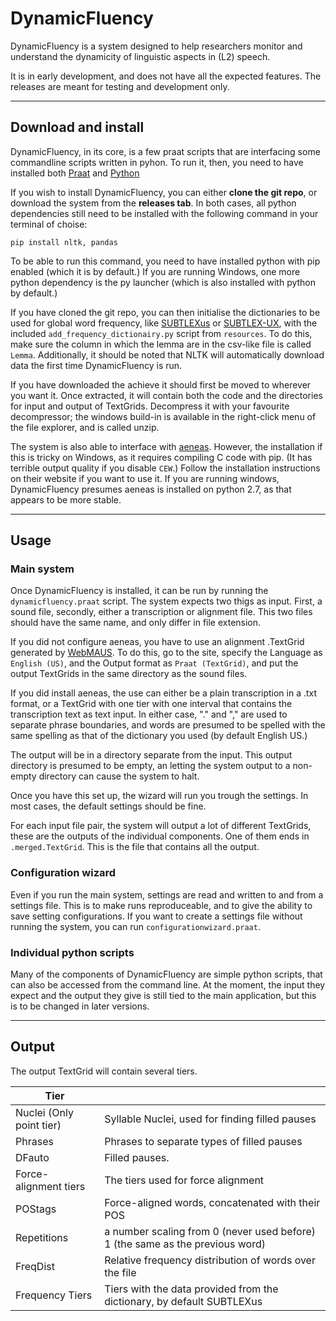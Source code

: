 # DynamicFluency
DynamicFluency is a system designed to help researchers monitor and understand the dynamicity of linguistic aspects in (L2) speech.

It is in early development, and does not have all the expected features. The releases are meant for testing and development only.

---

## Download and install
DynamicFluency, in its core, is a few praat scripts that are interfacing some commandline scripts written in pyhon. To run it, then, you need to have installed both [Praat](http://www.praat.org) and [Python](https://www.python.org/downloads/)

If you wish to install DynamicFluency, you can either **clone the git repo**, or download the system from the **releases tab**. In both cases, all python dependencies still need to be installed with the following command in your terminal of choise:
```
pip install nltk, pandas
```
To be able to run this command, you need to have installed python with pip enabled (which it is by default.) If you are running Windows, one more python dependency is the py launcher (which is also installed with python by default.)

If you have cloned the git repo, you can then initialise the dictionaries  to be used for global word frequency, like [SUBTLEXus](https://www.ugent.be/pp/experimentele-psychologie/en/research/documents/subtlexus) or [SUBTLEX-UX](http://crr.ugent.be/archives/1423), with the included `add_frequency_dictionairy.py` script from `resources`. To do this, make sure the column in which the lemma are in the csv-like file is called `Lemma`. Additionally, it should be noted that NLTK will automatically download data the first time DynamicFluency is run.

If you have downloaded the achieve it should first be moved to wherever you want it. Once extracted, it will contain both the code and the directories for input and output of TextGrids. Decompress it with your favourite decompressor; the windows build-in is available in the right-click menu of the file explorer, and is called unzip.

The system is also able to interface with [aeneas](https://www.readbeyond.it/aeneas/). However, the installation if this is tricky on Windows, as it requires compiling C code with pip. (It has terrible output quality if you disable `CEW`.) Follow the installation instructions on their website if you want to use it. If you are running windows, DynamicFluency presumes aeneas is installed on python 2.7, as that appears to be more stable. 

---

## Usage

### Main system
Once DynamicFluency is installed, it can be run by running the `dynamicfluency.praat` script. The system expects two thigs as input. First, a sound file, secondly, either a transcription or alignment file. This two files should have the same name, and only differ in file extension. 

If you did not configure aeneas, you have to use an alignment .TextGrid generated by [WebMAUS](https://clarin.phonetik.uni-muenchen.de/BASWebServices/interface/WebMAUSBasic). To do this, go to the site, specify the Language as `English (US)`, and the Output format as `Praat (TextGrid)`, and put the output TextGrids in the same directory as the sound files.

If you did install aeneas, the use can either be a plain transcription in a .txt format, or a TextGrid with one tier with one interval that contains the transcription text as text input. In either case, "." and "," are used to separate phrase boundaries, and words are presumed to be spelled with the same spelling as that of the dictionary you used (by default English US.)

The output will be in a directory separate from the input. This output directory is presumed to be empty, an letting the system output to a non-empty directory can cause the system to halt.

Once you have this set up, the wizard will run you trough the settings. In most cases, the default settings should be fine.

For each input file pair, the system will output a lot of different TextGrids, these are the outputs of the individual components. One of them ends in `.merged.TextGrid`. This is the file that contains all the output. 

### Configuration wizard
Even if you run the main system, settings are read and written to and from a settings file. This is to make runs reproduceable, and to give the ability to save setting configurations. If you want to create a settings file without running the system, you can run `configurationwizard.praat`.

### Individual python scripts
Many of the components of DynamicFluency are simple python scripts, that can also be accessed from the command line. At the moment, the input they expect and the output they give is still tied to the main application, but this is to be changed in later versions.

---

## Output

The output TextGrid will contain several tiers.

| Tier |  |
| --- | --- |
Nuclei (Only point tier) | Syllable Nuclei, used for finding filled pauses
Phrases | Phrases to separate types of filled pauses 
DFauto | Filled pauses.
Force-alignment tiers | The tiers used for force alignment
POStags | Force-aligned words, concatenated with their POS
Repetitions | a number scaling from 0 (never used before) 1 (the same as the previous word)
FreqDist | Relative frequency distribution of words over the file
Frequency Tiers | Tiers with the data provided from the dictionary, by default SUBTLEXus
